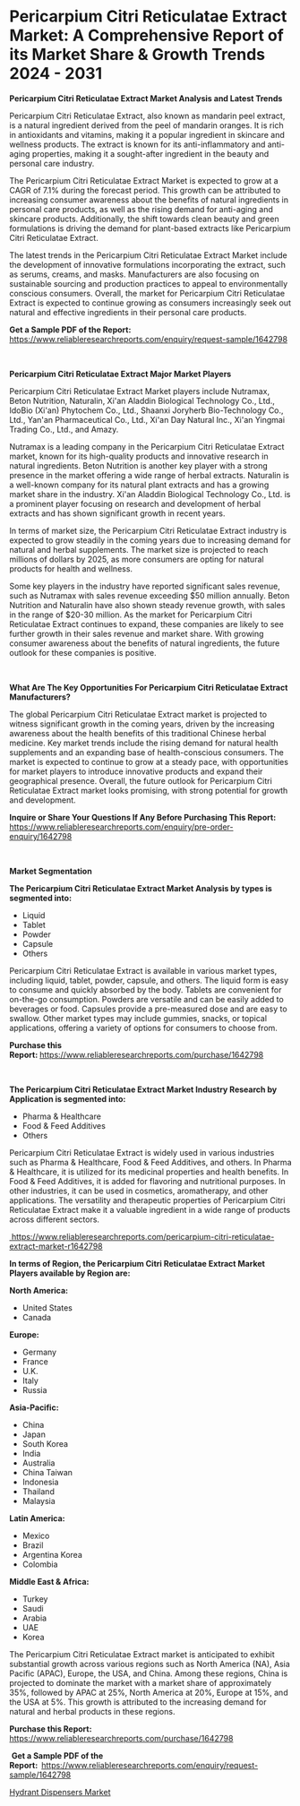 <p><h1>Pericarpium Citri Reticulatae Extract Market: A Comprehensive Report of its Market Share & Growth Trends 2024 - 2031</h1></p><p><strong>Pericarpium Citri Reticulatae Extract Market Analysis and Latest Trends</strong></p>
<p><p>Pericarpium Citri Reticulatae Extract, also known as mandarin peel extract, is a natural ingredient derived from the peel of mandarin oranges. It is rich in antioxidants and vitamins, making it a popular ingredient in skincare and wellness products. The extract is known for its anti-inflammatory and anti-aging properties, making it a sought-after ingredient in the beauty and personal care industry.</p><p>The Pericarpium Citri Reticulatae Extract Market is expected to grow at a CAGR of 7.1% during the forecast period. This growth can be attributed to increasing consumer awareness about the benefits of natural ingredients in personal care products, as well as the rising demand for anti-aging and skincare products. Additionally, the shift towards clean beauty and green formulations is driving the demand for plant-based extracts like Pericarpium Citri Reticulatae Extract.</p><p>The latest trends in the Pericarpium Citri Reticulatae Extract Market include the development of innovative formulations incorporating the extract, such as serums, creams, and masks. Manufacturers are also focusing on sustainable sourcing and production practices to appeal to environmentally conscious consumers. Overall, the market for Pericarpium Citri Reticulatae Extract is expected to continue growing as consumers increasingly seek out natural and effective ingredients in their personal care products.</p></p>
<p><strong>Get a Sample PDF of the Report:&nbsp;</strong> <a href="https://www.reliableresearchreports.com/enquiry/request-sample/1642798">https://www.reliableresearchreports.com/enquiry/request-sample/1642798</a></p>
<p>&nbsp;</p>
<p><strong>Pericarpium Citri Reticulatae Extract Major Market Players</strong></p>
<p><p>Pericarpium Citri Reticulatae Extract Market players include Nutramax, Beton Nutrition, Naturalin, Xi'an Aladdin Biological Technology Co., Ltd., IdoBio (Xi'an) Phytochem Co., Ltd., Shaanxi Joryherb Bio-Technology Co., Ltd., Yan'an Pharmaceutical Co., Ltd., Xi'an Day Natural Inc., Xi'an Yingmai Trading Co., Ltd., and Amazy. </p><p>Nutramax is a leading company in the Pericarpium Citri Reticulatae Extract market, known for its high-quality products and innovative research in natural ingredients. Beton Nutrition is another key player with a strong presence in the market offering a wide range of herbal extracts. Naturalin is a well-known company for its natural plant extracts and has a growing market share in the industry. Xi'an Aladdin Biological Technology Co., Ltd. is a prominent player focusing on research and development of herbal extracts and has shown significant growth in recent years.</p><p>In terms of market size, the Pericarpium Citri Reticulatae Extract industry is expected to grow steadily in the coming years due to increasing demand for natural and herbal supplements. The market size is projected to reach millions of dollars by 2025, as more consumers are opting for natural products for health and wellness.</p><p>Some key players in the industry have reported significant sales revenue, such as Nutramax with sales revenue exceeding $50 million annually. Beton Nutrition and Naturalin have also shown steady revenue growth, with sales in the range of $20-30 million. As the market for Pericarpium Citri Reticulatae Extract continues to expand, these companies are likely to see further growth in their sales revenue and market share. With growing consumer awareness about the benefits of natural ingredients, the future outlook for these companies is positive.</p></p>
<p>&nbsp;</p>
<p><strong>What Are The Key Opportunities For Pericarpium Citri Reticulatae Extract Manufacturers?</strong></p>
<p><p>The global Pericarpium Citri Reticulatae Extract market is projected to witness significant growth in the coming years, driven by the increasing awareness about the health benefits of this traditional Chinese herbal medicine. Key market trends include the rising demand for natural health supplements and an expanding base of health-conscious consumers. The market is expected to continue to grow at a steady pace, with opportunities for market players to introduce innovative products and expand their geographical presence. Overall, the future outlook for Pericarpium Citri Reticulatae Extract market looks promising, with strong potential for growth and development.</p></p>
<p><strong>Inquire or Share Your Questions If Any Before Purchasing This Report:</strong> <a href="https://www.reliableresearchreports.com/enquiry/pre-order-enquiry/1642798">https://www.reliableresearchreports.com/enquiry/pre-order-enquiry/1642798</a></p>
<p>&nbsp;</p>
<p><strong>Market Segmentation</strong></p>
<p><strong>The Pericarpium Citri Reticulatae Extract Market Analysis by types is segmented into:</strong></p>
<p><ul><li>Liquid</li><li>Tablet</li><li>Powder</li><li>Capsule</li><li>Others</li></ul></p>
<p><p>Pericarpium Citri Reticulatae Extract is available in various market types, including liquid, tablet, powder, capsule, and others. The liquid form is easy to consume and quickly absorbed by the body. Tablets are convenient for on-the-go consumption. Powders are versatile and can be easily added to beverages or food. Capsules provide a pre-measured dose and are easy to swallow. Other market types may include gummies, snacks, or topical applications, offering a variety of options for consumers to choose from.</p></p>
<p><strong>Purchase this Report:&nbsp;</strong><a href="https://www.reliableresearchreports.com/purchase/1642798">https://www.reliableresearchreports.com/purchase/1642798</a></p>
<p>&nbsp;</p>
<p><strong>The Pericarpium Citri Reticulatae Extract Market Industry Research by Application is segmented into:</strong></p>
<p><ul><li>Pharma & Healthcare</li><li>Food & Feed Additives</li><li>Others</li></ul></p>
<p><p>Pericarpium Citri Reticulatae Extract is widely used in various industries such as Pharma & Healthcare, Food & Feed Additives, and others. In Pharma & Healthcare, it is utilized for its medicinal properties and health benefits. In Food & Feed Additives, it is added for flavoring and nutritional purposes. In other industries, it can be used in cosmetics, aromatherapy, and other applications. The versatility and therapeutic properties of Pericarpium Citri Reticulatae Extract make it a valuable ingredient in a wide range of products across different sectors.</p></p>
<p><a href="https://www.reliableresearchreports.com/pericarpium-citri-reticulatae-extract-market-r1642798">&nbsp;https://www.reliableresearchreports.com/pericarpium-citri-reticulatae-extract-market-r1642798</a></p>
<p><strong>In terms of Region, the Pericarpium Citri Reticulatae Extract Market Players available by Region are:</strong></p>
<p>
    <p> <strong> North America: </strong>
        <ul>
            <li>United States</li>
            <li>Canada</li>
        </ul>
        </p> 
    <p> <strong> Europe: </strong>
        <ul>
            <li>Germany</li>
            <li>France</li>
            <li>U.K.</li>
            <li>Italy</li>
            <li>Russia</li>
        </ul>
        </p> 
    <p> <strong> Asia-Pacific: </strong>
        <ul>
            <li>China</li>
            <li>Japan</li>
            <li>South Korea</li>
            <li>India</li>
            <li>Australia</li>
            <li>China Taiwan</li>
            <li>Indonesia</li>
            <li>Thailand</li>
            <li>Malaysia</li>
        </ul>
        </p> 
    <p> <strong> Latin America: </strong>
        <ul>
            <li>Mexico</li>
            <li>Brazil</li>
            <li>Argentina Korea</li>
            <li>Colombia</li>
        </ul>
        </p> 
    <p> <strong> Middle East & Africa: </strong>
        <ul>
            <li>Turkey</li>
            <li>Saudi</li>
            <li>Arabia</li>
            <li>UAE</li>
            <li>Korea</li>
        </ul>
    </p>
    </p>
<p><p>The Pericarpium Citri Reticulatae Extract market is anticipated to exhibit substantial growth across various regions such as North America (NA), Asia Pacific (APAC), Europe, the USA, and China. Among these regions, China is projected to dominate the market with a market share of approximately 35%, followed by APAC at 25%, North America at 20%, Europe at 15%, and the USA at 5%. This growth is attributed to the increasing demand for natural and herbal products in these regions.</p></p>
<p><strong>Purchase this Report: </strong><a href="https://www.reliableresearchreports.com/purchase/1642798">https://www.reliableresearchreports.com/purchase/1642798</a></p>
<p>&nbsp;<strong>Get a Sample PDF of the Report:&nbsp;&nbsp;</strong><a href="https://www.reliableresearchreports.com/enquiry/request-sample/1642798">https://www.reliableresearchreports.com/enquiry/request-sample/1642798</a></p>
<p><strong></strong></p>
<p><p><a href="https://github.com/pjcfca/Market-Research-Report-List-3/blob/main/hydrant-dispensers-market.md">Hydrant Dispensers Market</a></p></p>